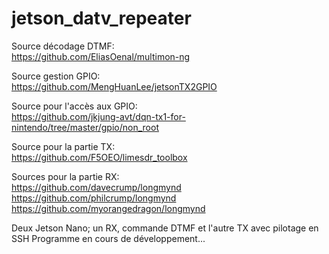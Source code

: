 # jetson_datv_repeater

Source décodage DTMF:  
https://github.com/EliasOenal/multimon-ng

Source gestion GPIO:  
https://github.com/MengHuanLee/jetsonTX2GPIO

Source pour l'accès aux GPIO:  
https://github.com/jkjung-avt/dqn-tx1-for-nintendo/tree/master/gpio/non_root

Source pour la partie TX:  
https://github.com/F5OEO/limesdr_toolbox

Sources pour la partie RX:  
https://github.com/davecrump/longmynd  
https://github.com/philcrump/longmynd  
https://github.com/myorangedragon/longmynd

Deux Jetson Nano; un RX, commande DTMF et l'autre TX avec pilotage en SSH
Programme en cours de développement...
